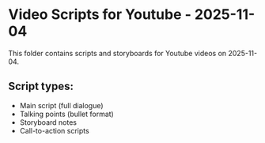# Video Scripts for Youtube - 2025-11-04

This folder contains scripts and storyboards for Youtube videos on 2025-11-04.

## Script types:
- Main script (full dialogue)
- Talking points (bullet format)
- Storyboard notes
- Call-to-action scripts
